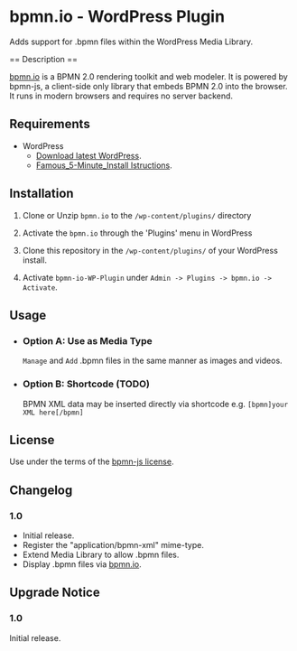 # bpmn.io - WordPress Plugin

Adds support for .bpmn files within the WordPress Media Library.

== Description ==

[bpmn.io](http://bpmn.io/) is a BPMN 2.0 rendering toolkit and web modeler. It is powered by bpmn-js, a client-side only library that embeds BPMN 2.0 into the browser. It runs in modern browsers and requires no server backend.

## Requirements
* WordPress
  * [Download latest WordPress](https://wordpress.org/download/).
  * [Famous_5-Minute_Install Istructions](https://codex.wordpress.org/Installing_WordPress#Famous_5-Minute_Install).

## Installation
1. Clone or Unzip `bpmn.io` to the `/wp-content/plugins/` directory
2. Activate the `bpmn.io` through the 'Plugins' menu in WordPress

1. Clone this repository in the `/wp-content/plugins/` of your WordPress install.
2. Activate `bpmn-io-WP-Plugin` under `Admin -> Plugins -> bpmn.io -> Activate`.

## Usage
  * ### Option A: Use as Media Type
    `Manage` and `Add` .bpmn files in the same manner as images and videos.

  * ### Option B: Shortcode (TODO)
    BPMN XML data may be inserted directly via shortcode 
    e.g. `[bpmn]your XML here[/bpmn]`


## License
Use under the terms of the [bpmn-js license](http://bpmn.io/license).


## Changelog ##
### 1.0 ###
* Initial release.
* Register the "application/bpmn-xml" mime-type.
* Extend Media Library to allow .bpmn files.
* Display .bpmn files via [bpmn.io](http://bpmn.io/).


## Upgrade Notice ##
### 1.0 ###
Initial release.
